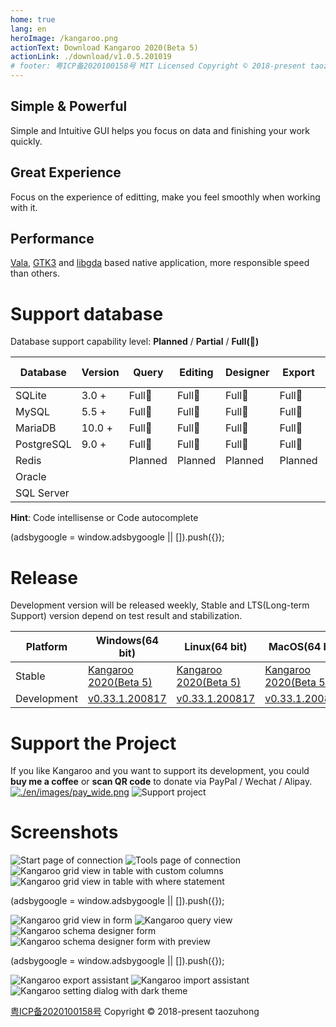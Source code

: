 ```yaml
---
home: true
lang: en
heroImage: /kangaroo.png
actionText: Download Kangaroo 2020(Beta 5)
actionLink: ./download/v1.0.5.201019
# footer: 粤ICP备2020100158号 MIT Licensed Copyright © 2018-present taozuhong
---
```


<div class="features">
  <div class="feature">
    <h2>Simple & Powerful</h2>
    <p>Simple and Intuitive GUI helps you focus on data and finishing your work quickly.</p>
  </div>
  <div class="feature">
    <h2>Great Experience</h2>
    <p>Focus on the experience of editting, make you feel smoothly when working with it.</p>
  </div>
  <div class="feature">
    <h2>Performance</h2>
    <p><a target="_blank" href="https://gitlab.gnome.org/GNOME/vala">Vala</a>, <a target="_blank" href="https://www.gtk.org/">GTK3</a> and <a target="_blank" href="https://gitlab.gnome.org/GNOME/libgda">libgda</a> based native application, more responsible speed than others.</p>
  </div>
</div>

# Support database
Database support capability level: __Planned__ / __Partial__ / __Full(:100:)__

| Database    | Version | Query     | Editing   | Designer  | Export    | Import    | Hint      | Modeling | DB Sync |
|-------------|---------|-----------|-----------|-----------|-----------|-----------|-----------|----------|---------|
| SQLite      | 3.0 +   | Full:100: | Full:100: | Full:100: | Full:100: | Full:100: | Full:100: | Planned  | Planned |
| MySQL       | 5.5 +   | Full:100: | Full:100: | Full:100: | Full:100: | Full:100: | Full:100: | Planned  | Planned |
| MariaDB     | 10.0 +  | Full:100: | Full:100: | Full:100: | Full:100: | Full:100: | Full:100: | Planned  | Planned |
| PostgreSQL  | 9.0 +   | Full:100: | Full:100: | Full:100: | Full:100: | Full:100: | Full:100: | Planned  | Planned |
| Redis       |         | Planned   | Planned   | Planned   | Planned   | Planned   | Planned   | Planned  | Planned |
| Oracle      |         |           |           |           |           |           |           |          |         |
| SQL Server  |         |           |           |           |           |           |           |          |         |

**Hint**: Code intellisense or Code autocomplete

<div>
    <ins class="adsbygoogle"
        style="display:block; text-align:center;"
        data-ad-layout="in-article"
        data-ad-format="fluid"
        data-ad-client="ca-pub-3975819313740938"
        data-ad-slot="6760827895"></ins>
    <script2 type="text/javascript">
        (adsbygoogle = window.adsbygoogle || []).push({});
    </script2>
</div>


# Release
Development version will be released weekly, Stable and LTS(Long-term Support) version depend on test result and stabilization.

| Platform    | Windows(64 bit)   | Linux(64 bit)     | MacOS(64 bit)   |
|-------------|-------------------|-------------------|-----------------|
| Stable      | [Kangaroo 2020(Beta 5)](./download/v1.0.5.201019) | [Kangaroo 2020(Beta 5)](./download/v1.0.5.201019) | [Kangaroo 2020(Beta 5)](./download/v1.0.5.201019) |
| Development | [v0.33.1.200817](./download/v0.33.1.200817) | [v0.33.1.200817](./download/v0.33.1.200817) | [v0.33.1.200817](./download/v0.33.1.200817) |


# Support the Project
If you like Kangaroo and you want to support its development, you could __buy me a coffee__ or __scan QR code__ to donate via PayPal / Wechat / Alipay.<br/>
[![./en/images/pay_wide.png](./en/images/buymeacoffee.png)](https://www.buymeacoffee.com/dbkangaroo) ![Support project](./en/images/pay_wide.png)


# Screenshots
![Start page of connection](./en/images/kangaroo-start.png)
![Tools page of connection](./en/images/kangaroo-tools.png)
![Kangaroo grid view in table with custom columns](./en/images/kangaroo-grid.png)
![Kangaroo grid view in table with where statement](./en/images/kangaroo-grid2.png)

<div>
    <ins class="adsbygoogle"
        style="display:block; text-align:center;"
        data-ad-layout="in-article"
        data-ad-format="fluid"
        data-ad-client="ca-pub-3975819313740938"
        data-ad-slot="6760827895"></ins>
    <script2 type="text/javascript">
        (adsbygoogle = window.adsbygoogle || []).push({});
    </script2>
</div>

![Kangaroo grid view in form](./en/images/kangaroo-form.png)
![Kangaroo query view](./en/images/kangaroo-query.png)
![Kangaroo schema designer form](./en/images/kangaroo-designer.png)
![Kangaroo schema designer form with preview](./en/images/kangaroo-designer2.png)

<div>
    <ins class="adsbygoogle"
        style="display:block; text-align:center;"
        data-ad-layout="in-article"
        data-ad-format="fluid"
        data-ad-client="ca-pub-3975819313740938"
        data-ad-slot="6760827895"></ins>
    <script2 type="text/javascript">
        (adsbygoogle = window.adsbygoogle || []).push({});
    </script2>
</div>

![Kangaroo export assistant](./en/images/kangaroo-export.png)
![Kangaroo import assistant](./en/images/kangaroo-import.png)
![Kangaroo setting dialog with dark theme](./en/images/kangaroo-setting.png)

<div class="footer">
    <a target="_blank" href="http://beian.miit.gov.cn/">粤ICP备2020100158号</a> Copyright © 2018-present taozuhong
</div>
